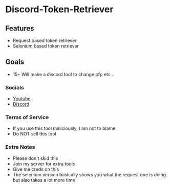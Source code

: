 # Discord-Token-Retriever

 
## Features
- Request based token retriever
- Selenium based token retriever


## Goals
- 15⋆ Will make a discord tool to change pfp etc...

### Socials

* [Youtube](https://www.youtube.com/channel/UCaMOw0q18gUbw2OAIfv4qMQ)
* [Discord](https://discord.gg/7anBydnRmq)

### Terms of Service

* If you use this tool maliciously, I am not to blame
* Do NOT sell this tool

### Extra Notes

* Please don't skid this 
* Join my server for extra tools 
* Give me creds on this 
* The selenium version basically shows you what the request one is doing but also takes a lot more time
